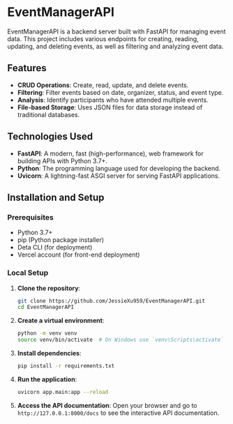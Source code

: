 # EventManagerAPI
EventManagerAPI is a backend server built with FastAPI for managing event data. This project includes various endpoints for creating, reading, updating, and deleting events, as well as filtering and analyzing event data.
## Features

- **CRUD Operations**: Create, read, update, and delete events.
- **Filtering**: Filter events based on date, organizer, status, and event type.
- **Analysis**: Identify participants who have attended multiple events.
- **File-based Storage**: Uses JSON files for data storage instead of traditional databases.

## Technologies Used

- **FastAPI**: A modern, fast (high-performance), web framework for building APIs with Python 3.7+.
- **Python**: The programming language used for developing the backend.
- **Uvicorn**: A lightning-fast ASGI server for serving FastAPI applications.

## Installation and Setup

### Prerequisites

- Python 3.7+
- pip (Python package installer)
- Deta CLI (for deployment)
- Vercel account (for front-end deployment)

### Local Setup

1. **Clone the repository**:
    ```bash
    git clone https://github.com/JessieXu959/EventManagerAPI.git
    cd EventManagerAPI
    ```

2. **Create a virtual environment**:
    ```bash
    python -m venv venv
    source venv/bin/activate  # On Windows use `venv\Scripts\activate`
    ```

3. **Install dependencies**:
    ```bash
    pip install -r requirements.txt
    ```

4. **Run the application**:
    ```bash
    uvicorn app.main:app --reload
    ```

5. **Access the API documentation**:
    Open your browser and go to `http://127.0.0.1:8000/docs` to see the interactive API documentation.

